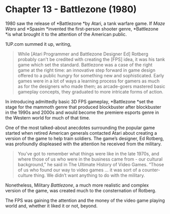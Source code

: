 # Chapter 13 - Battlezone (1980)

1980 saw the release of *Battlezone *by Atari, a tank warfare game. If *Maze Wars* and *Spasim *invented the first-person shooter genre, *Battlezone *is what brought it to the attention of the American public.

1UP.com summed it up, writing,

>While [Atari Programmer and Battlezone Designer Ed] Rotberg probably can't be credited with creating the [FPS] idea, it was his tank game which set the standard. Battlezone was a case of the right game at the right time: an innovative step forward in game design offered to a public hungry for something new and sophisticated. Early games were in a lot of ways a learning process for gamers as much as for the designers who made them; as arcade-goers mastered basic gameplay concepts, they graduated to more intricate forms of action.

In introducing admittedly basic 3D FPS gameplay, *Battlezone *set the stage for the mammoth genre that produced blockbuster after blockbuster in the 1990s and 2000s and would become the premiere esports genre in the Western world for much of that time.

One of the most talked-about anecdotes surrounding the popular game started when retired American generals contacted Atari about creating a version of the game to help train soldiers. The game’s designer, Ed Rotberg, was profoundly displeased with the attention he received from the military.

>You’ve got to remember what things were like in the late 1970s, and where those of us who were in the business came from - our cultural background,” he said in The Ultimate History of Video Games. “Those of us who found our way to video games … it was sort of a counter-culture thing. We didn’t want anything to do with the military.

Nonetheless, Military *Battlezone*, a much more realistic and complex version of the game, was created much to the consternation of Rotberg.

The FPS was gaining the attention and the money of the video game playing world and, whether it liked it or not, beyond.
